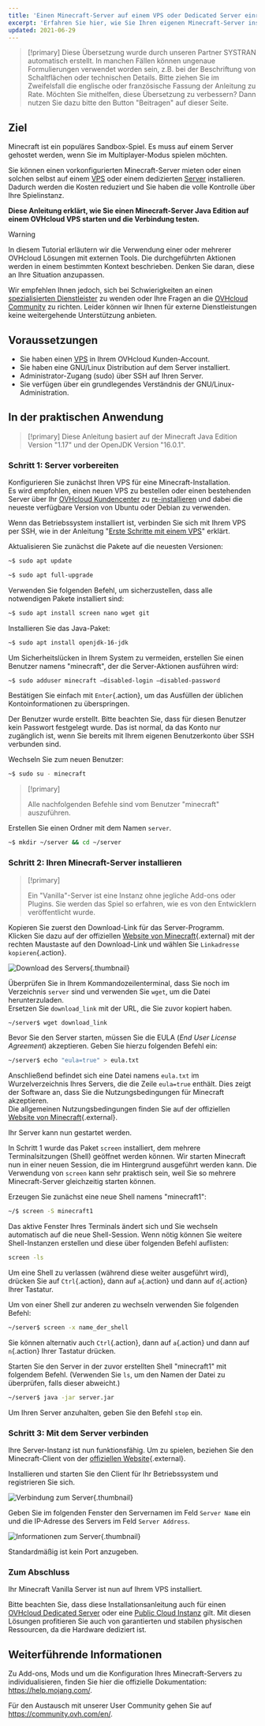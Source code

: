 ```yaml
---
title: 'Einen Minecraft-Server auf einem VPS oder Dedicated Server einrichten'
excerpt: 'Erfahren Sie hier, wie Sie Ihren eigenen Minecraft-Server installieren'
updated: 2021-06-29
---
```


> [!primary]
> Diese Übersetzung wurde durch unseren Partner SYSTRAN automatisch erstellt. In manchen Fällen können ungenaue Formulierungen verwendet worden sein, z.B. bei der Beschriftung von Schaltflächen oder technischen Details. Bitte ziehen Sie im Zweifelsfall die englische oder französische Fassung der Anleitung zu Rate. Möchten Sie mithelfen, diese Übersetzung zu verbessern? Dann nutzen Sie dazu bitte den Button "Beitragen" auf dieser Seite.
>

## Ziel

Minecraft ist ein populäres Sandbox-Spiel. Es muss auf einem Server gehostet werden, wenn Sie im Multiplayer-Modus spielen möchten.

Sie können einen vorkonfigurierten Minecraft-Server mieten oder einen solchen selbst auf einem [VPS](https://www.ovhcloud.com/de/vps/) oder einem dedizierten [Server](https://www.ovhcloud.com/de/bare-metal/) installieren. Dadurch werden die Kosten reduziert und Sie haben die volle Kontrolle über Ihre Spielinstanz.

**Diese Anleitung erklärt, wie Sie einen Minecraft-Server Java Edition auf einem OVHcloud VPS starten und die Verbindung testen.**

> [!warning]
> In diesem Tutorial erläutern wir die Verwendung einer oder mehrerer OVHcloud Lösungen mit externen Tools. Die durchgeführten Aktionen werden in einem bestimmten Kontext beschrieben. Denken Sie daran, diese an Ihre Situation anzupassen.
>
> Wir empfehlen Ihnen jedoch, sich bei Schwierigkeiten an einen [spezialisierten Dienstleister](https://partner.ovhcloud.com/de/directory/) zu wenden oder Ihre Fragen an die [OVHcloud Community](https://community.ovh.com/en/) zu richten. Leider können wir Ihnen für externe Dienstleistungen keine weitergehende Unterstützung anbieten.
>


## Voraussetzungen

- Sie haben einen [VPS](https://www.ovhcloud.com/de/vps/) in Ihrem OVHcloud Kunden-Account.
- Sie haben eine GNU/Linux Distribution auf dem Server installiert.
- Administrator-Zugang (sudo) über SSH auf Ihren Server.
- Sie verfügen über ein grundlegendes Verständnis der GNU/Linux-Administration.

## In der praktischen Anwendung

> [!primary]
> Diese Anleitung basiert auf der Minecraft Java Edition Version "1.17" und der OpenJDK Version "16.0.1".
>

### Schritt 1: Server vorbereiten

Konfigurieren Sie zunächst Ihren VPS für eine Minecraft-Installation.
<br>Es wird empfohlen, einen neuen VPS zu bestellen oder einen bestehenden Server über Ihr [OVHcloud Kundencenter](/links/manager) zu [re-installieren](/pages/bare_metal_cloud/virtual_private_servers/starting_with_a_vps#reinstallvps) und dabei die neueste verfügbare Version von Ubuntu oder Debian zu verwenden.

Wenn das Betriebssystem installiert ist, verbinden Sie sich mit Ihrem VPS per SSH, wie in der Anleitung "[Erste Schritte mit einem VPS](/pages/bare_metal_cloud/virtual_private_servers/starting_with_a_vps)" erklärt.

Aktualisieren Sie zunächst die Pakete auf die neuesten Versionen:

```sh
~$ sudo apt update
```

```sh
~$ sudo apt full-upgrade
```

Verwenden Sie folgenden Befehl, um sicherzustellen, dass alle notwendigen Pakete installiert sind:

```sh
~$ sudo apt install screen nano wget git
```

Installieren Sie das Java-Paket:

```sh
~$ sudo apt install openjdk-16-jdk
```

Um Sicherheitslücken in Ihrem System zu vermeiden, erstellen Sie einen Benutzer namens "minecraft", der die Server-Aktionen ausführen wird:

```sh
~$ sudo adduser minecraft —disabled-login —disabled-password
```

Bestätigen Sie einfach mit `Enter`{.action}, um das Ausfüllen der üblichen Kontoinformationen zu überspringen.

Der Benutzer wurde erstellt. Bitte beachten Sie, dass für diesen Benutzer kein Passwort festgelegt wurde. Das ist normal, da das Konto nur zugänglich ist, wenn Sie bereits mit Ihrem eigenen Benutzerkonto über SSH verbunden sind.

Wechseln Sie zum neuen Benutzer:

```sh
~$ sudo su - minecraft
```

> [!primary]
>
> Alle nachfolgenden Befehle sind vom Benutzer "minecraft" auszuführen.
>

Erstellen Sie einen Ordner mit dem Namen `server`.

```sh
~$ mkdir ~/server && cd ~/server
```

### Schritt 2: Ihren Minecraft-Server installieren

> [!primary]
>
> Ein "Vanilla"-Server ist eine Instanz ohne jegliche Add-ons oder Plugins. Sie werden das Spiel so erfahren, wie es von den Entwicklern veröffentlicht wurde.
>

Kopieren Sie zuerst den Download-Link für das Server-Programm.
<br>Klicken Sie dazu auf der offiziellen [Website von Minecraft](https://minecraft.net/download/server){.external} mit der rechten Maustaste auf den Download-Link und wählen Sie `Linkadresse kopieren`{.action}.

![Download des Servers](images/download_jar.png){.thumbnail}

Überprüfen Sie in Ihrem Kommandozeilenterminal, dass Sie noch im Verzeichnis `server` sind und verwenden Sie `wget`, um die Datei herunterzuladen.
<br>Ersetzen Sie `download_link` mit der URL, die Sie zuvor kopiert haben.

```sh
~/server$ wget download_link
```

Bevor Sie den Server starten, müssen Sie die EULA (*End User License Agreement*) akzeptieren. Geben Sie hierzu folgenden Befehl ein:

```sh
~/server$ echo "eula=true" > eula.txt
```

Anschließend befindet sich eine Datei namens `eula.txt` im Wurzelverzeichnis Ihres Servers, die die Zeile `eula=true` enthält. Dies zeigt der Software an, dass Sie die Nutzungsbedingungen für Minecraft akzeptieren.
<br>Die allgemeinen Nutzungsbedingungen finden Sie auf der offiziellen [Website von Minecraft](https://www.minecraft.net/){.external}.

Ihr Server kann nun gestartet werden.

In Schritt 1 wurde das Paket `screen` installiert, dem mehrere Terminalsitzungen (Shell) geöffnet werden können. Wir starten Minecraft nun in einer neuen Session, die im Hintergrund ausgeführt werden kann. Die Verwendung von `screen` kann sehr praktisch sein, weil Sie so mehrere Minecraft-Server gleichzeitig starten können.

Erzeugen Sie zunächst eine neue Shell namens "minecraft1":

```sh
~/$ screen -S minecraft1
```

Das aktive Fenster Ihres Terminals ändert sich und Sie wechseln automatisch auf die neue Shell-Session. Wenn nötig können Sie weitere Shell-Instanzen erstellen und diese über folgenden Befehl auflisten:

```sh
screen -ls
```

Um eine Shell zu verlassen (während diese weiter ausgeführt wird), drücken Sie auf `Ctrl`{.action}, dann auf `a`{.action} und dann auf `d`{.action} Ihrer Tastatur.

Um von einer Shell zur anderen zu wechseln verwenden Sie folgenden Befehl:

```sh
~/server$ screen -x name_der_shell
```

Sie können alternativ auch `Ctrl`{.action}, dann auf `a`{.action} und dann auf `n`{.action} Ihrer Tastatur drücken.

Starten Sie den Server in der zuvor erstellten Shell "minecraft1" mit folgendem Befehl. (Verwenden Sie `ls`, um den Namen der Datei zu überprüfen, falls dieser abweicht.)

```sh
~/server$ java -jar server.jar
```

Um Ihren Server anzuhalten, geben Sie den Befehl `stop` ein.

### Schritt 3: Mit dem Server verbinden

Ihre Server-Instanz ist nun funktionsfähig. Um zu spielen, beziehen Sie den Minecraft-Client von der [offiziellen Website](https://www.minecraft.net/){.external}.

Installieren und starten Sie den Client für Ihr Betriebssystem und registrieren Sie sich.

![Verbindung zum Server](images/login_minecraft.png){.thumbnail}

Geben Sie im folgenden Fenster den Servernamen im Feld `Server Name` ein und die IP-Adresse des Servers im Feld `Server Address`.

![Informationen zum Server](images/minecraft_server_login.png){.thumbnail}

Standardmäßig ist kein Port anzugeben.

### Zum Abschluss

Ihr Minecraft Vanilla Server ist nun auf Ihrem VPS installiert.

Bitte beachten Sie, dass diese Installationsanleitung auch für einen [OVHcloud Dedicated Server](https://www.ovhcloud.com/de/bare-metal/) oder eine [Public Cloud Instanz](https://www.ovhcloud.com/de/public-cloud/) gilt. Mit diesen Lösungen profitieren Sie auch von garantierten und stabilen physischen Ressourcen, da die Hardware dediziert ist.

## Weiterführende Informationen <a name="gofurther"></a>

Zu Add-ons, Mods und um die Konfiguration Ihres Minecraft-Servers zu individualisieren, finden Sie hier die offizielle Dokumentation: <https://help.mojang.com/>.

Für den Austausch mit unserer User Community gehen Sie auf <https://community.ovh.com/en/>.